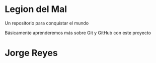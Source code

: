# Legion del Mal
Un repositorio para conquistar el mundo

Básicamente aprenderemos más sobre Git y GitHub con este proyecto


# Jorge Reyes



